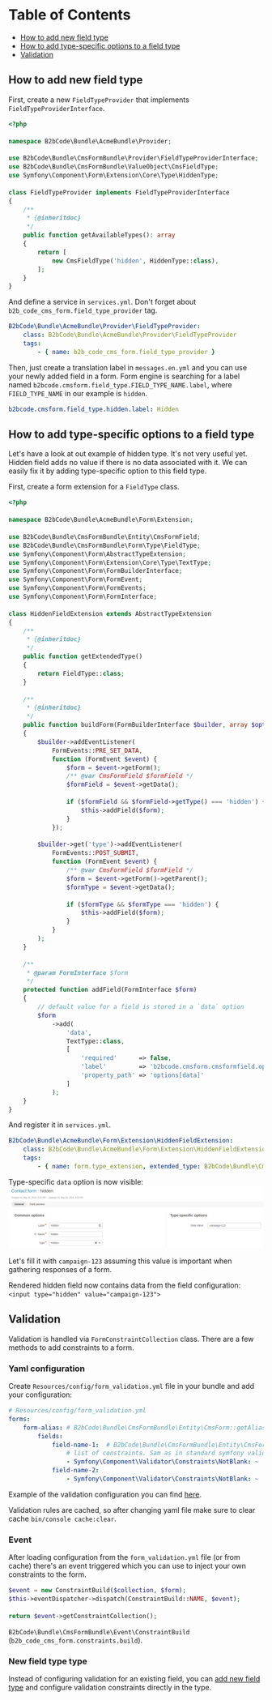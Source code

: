 # Table of Contents

 - [How to add new field type](#how-to-add-new-field-type)
 - [How to add type-specific options to a field type](#how-to-add-type-specific-options-to-a-field-type)
 - [Validation](#validation)
 
## How to add new field type

First, create a new `FieldTypeProvider` that implements `FieldTypeProviderInterface`.

```php
<?php

namespace B2bCode\Bundle\AcmeBundle\Provider;

use B2bCode\Bundle\CmsFormBundle\Provider\FieldTypeProviderInterface;
use B2bCode\Bundle\CmsFormBundle\ValueObject\CmsFieldType;
use Symfony\Component\Form\Extension\Core\Type\HiddenType;

class FieldTypeProvider implements FieldTypeProviderInterface
{
    /**
     * {@inheritdoc}
     */
    public function getAvailableTypes(): array
    {
        return [
            new CmsFieldType('hidden', HiddenType::class),
        ];
    }
}
```

And define a service in `services.yml`. Don't forget about `b2b_code_cms_form.field_type_provider` tag.

```yaml
B2bCode\Bundle\AcmeBundle\Provider\FieldTypeProvider:
    class: B2bCode\Bundle\AcmeBundle\Provider\FieldTypeProvider
    tags:
        - { name: b2b_code_cms_form.field_type_provider }
```

Then, just create a translation label in `messages.en.yml` and you can use your newly added field in a form.
Form engine is searching for a label named `b2bcode.cmsform.field_type.FIELD_TYPE_NAME.label`, where `FIELD_TYPE_NAME` in our example is `hidden`.

```yaml
b2bcode.cmsform.field_type.hidden.label: Hidden
``` 

## How to add type-specific options to a field type

Let's have a look at out example of hidden type. It's not very useful yet. Hidden field adds no value if
there is no data associated with it. We can easily fix it by adding type-specific option to this field type.

First, create a form extension for a `FieldType` class.
```php
<?php

namespace B2bCode\Bundle\AcmeBundle\Form\Extension;

use B2bCode\Bundle\CmsFormBundle\Entity\CmsFormField;
use B2bCode\Bundle\CmsFormBundle\Form\Type\FieldType;
use Symfony\Component\Form\AbstractTypeExtension;
use Symfony\Component\Form\Extension\Core\Type\TextType;
use Symfony\Component\Form\FormBuilderInterface;
use Symfony\Component\Form\FormEvent;
use Symfony\Component\Form\FormEvents;
use Symfony\Component\Form\FormInterface;

class HiddenFieldExtension extends AbstractTypeExtension
{
    /**
     * {@inheritdoc}
     */
    public function getExtendedType()
    {
        return FieldType::class;
    }

    /**
     * {@inheritdoc}
     */
    public function buildForm(FormBuilderInterface $builder, array $options)
    {
        $builder->addEventListener(
            FormEvents::PRE_SET_DATA,
            function (FormEvent $event) {
                $form = $event->getForm();
                /** @var CmsFormField $formField */
                $formField = $event->getData();

                if ($formField && $formField->getType() === 'hidden') {
                    $this->addField($form);
                }
            });

        $builder->get('type')->addEventListener(
            FormEvents::POST_SUBMIT,
            function (FormEvent $event) {
                /** @var CmsFormField $formField */
                $form = $event->getForm()->getParent();
                $formType = $event->getData();

                if ($formType && $formType === 'hidden') {
                    $this->addField($form);
                }
            }
        );
    }

    /**
     * @param FormInterface $form
     */
    protected function addField(FormInterface $form)
    {
        // default value for a field is stored in a `data` option
        $form
            ->add(
                'data',
                TextType::class,
                [
                    'required'      => false,
                    'label'         => 'b2bcode.cmsform.cmsformfield.options.data.label',
                    'property_path' => 'options[data]'
                ]
            );
    }
}
```

And register it in `services.yml`.
```yaml
B2bCode\Bundle\AcmeBundle\Form\Extension\HiddenFieldExtension:
    class: B2bCode\Bundle\AcmeBundle\Form\Extension\HiddenFieldExtension
    tags:
        - { name: form.type_extension, extended_type: B2bCode\Bundle\CmsFormBundle\Form\Type\FieldType}
```

Type-specific `data` option is now visible:
![Hidden data option](./images/hidden_data_value.png "Hidden data")

Let's fill it with `campaign-123` assuming this value is important when gathering responses of a form.

Rendered hidden field now contains data from the field configuration:
`<input type="hidden" value="campaign-123">`

## Validation

Validation is handled via `FormConstraintCollection` class. There are a few methods to add constraints to a form.

### Yaml configuration

Create `Resources/config/form_validation.yml` file in your bundle and add your configuration:
```yaml
# Resources/config/form_validation.yml
forms:
    form-alias: # B2bCode\Bundle\CmsFormBundle\Entity\CmsForm::getAlias()
        fields:
            field-name-1:  # B2bCode\Bundle\CmsFormBundle\Entity\CmsFormField::getName()
                # list of constraints. Sam as in standard symfony validation component
                - Symfony\Component\Validator\Constraints\NotBlank: ~
            field-name-2:
                - Symfony\Component\Validator\Constraints\NotBlank: ~
```

Example of the validation configuration you can find [here](./../config/form_validation.yml).

Validation rules are cached, so after changing yaml file make sure to clear cache `bin/console cache:clear`.

### Event

After loading configuration from the `form_validation.yml` file (or from cache) there's an event triggered which you can
use to inject your own constraints to the form.

```php
$event = new ConstraintBuild($collection, $form);
$this->eventDispatcher->dispatch(ConstraintBuild::NAME, $event);

return $event->getConstraintCollection();
```

`B2bCode\Bundle\CmsFormBundle\Event\ConstraintBuild` (`b2b_code_cms_form.constraints.build`).

### New field type type

Instead of configuring validation for an existing field, you can [add new field type](#how-to-add-new-field-type) and configure validation constraints directly in the type.
